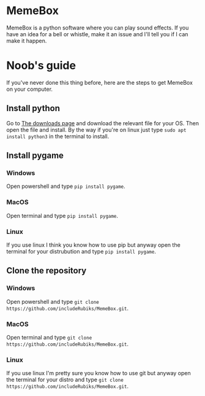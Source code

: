 # MemeBox
MemeBox is a python software where you can play sound effects.
 If you have an idea for a bell or whistle, make it an issue and I'll tell you if I can make it happen.
# Noob's guide
If you've never done this thing before, here are the steps to get MemeBox on your computer.
## Install python
Go to [The downloads page](https://www.python.org/downloads/) and download the relevant file for your OS.
Then open the file and install. By the way if you're on linux just type `sudo apt install python3` in the terminal
to install.
## Install pygame
### Windows
Open powershell and type `pip install pygame`.
### MacOS
Open terminal and type `pip install pygame`.
### Linux
If you use linux I think you know how to use pip but anyway open the terminal for your distrubution
and type `pip install pygame`.
## Clone the repository
### Windows
Open powershell and type `git clone https://github.com/includeRubiks/MemeBox.git`.
### MacOS
Open terminal and type `git clone https://github.com/includeRubiks/MemeBox.git`.
### Linux
If you use linux I'm pretty sure you know how to use git but anyway open the terminal for your distro
and type `git clone https://github.com/includeRubiks/MemeBox.git`.
